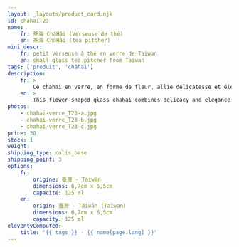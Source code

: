```yaml
---
layout: _layouts/product_card.njk
id: chahaiT23
name:
    fr: 茶海 CháHǎi (Verseuse de thé) 
    en: 茶海 CháHǎi (tea pitcher)
mini_descr:
    fr: petit verseuse à thé en verre de Taïwan
    en: small glass tea pitcher from Taiwan
tags: ['produit', 'chahai']
description: 
    fr: >
        Ce chahai en verre, en forme de fleur, allie délicatesse et élégance. Sa transparence met en valeur la couleur des infusions, tandis que son bec verseur précis assure un service parfait.<!--more--> Léger et raffiné, il ajoute une touche poétique à vos dégustations de thé.
    en: >
        This flower-shaped glass chahai combines delicacy and elegance. Its transparency highlights the color of the infusions, while its precise spout ensures perfect pouring.<!--more--> Lightweight and refined, it adds a poetic touch to your tea-tasting moments.
photos:
    - chahai-verre_T23-a.jpg
    - chahai-verre_T23-b.jpg
    - chahai-verre_T23-c.jpg
price: 30
stock: 1
weight:  
shipping_type: colis_base
shipping_point: 3
options:
    fr:
        origine: 臺灣 - Táiwān
        dimensions: 6,7cm x 6,5cm
        capacité: 125 ml
    en:
        origin: 臺灣 - Táiwān (Taiwan)
        dimensions: 6,7cm x 6,5cm
        capacity: 125 ml
eleventyComputed:
    title: '{{ tags }} - {{ name[page.lang] }}'
---
```


